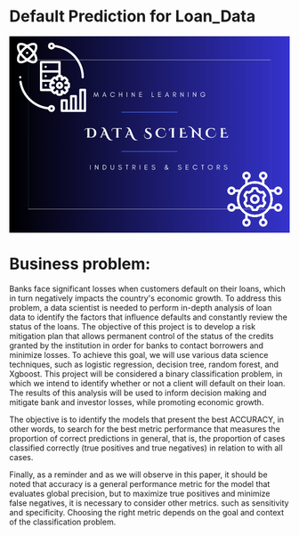 # Default Prediction for Loan_Data

<img src="https://github.com/Leangonplu/ML-Projects-Industries/blob/main/ML-cover.png" alt="ML-cover" style="display: block; margin: 0 auto;">

# Business problem:

Banks face significant losses when customers default on their loans, which in turn negatively impacts the country's economic growth. To address this problem, a data scientist is needed to perform in-depth analysis of loan data to identify the factors that influence defaults and constantly review the status of the loans. The objective of this project is to develop a risk mitigation plan that allows permanent control of the status of the credits granted by the institution in order for banks to contact borrowers and minimize losses. To achieve this goal, we will use various data science techniques, such as logistic regression, decision tree, random forest, and Xgboost. This project will be considered a binary classification problem, in which we intend to identify whether or not a client will default on their loan. The results of this analysis will be used to inform decision making and mitigate bank and investor losses, while promoting economic growth.

The objective is to identify the models that present the best ACCURACY, in other words, to search for the best metric performance that measures the proportion of correct predictions in general, that is, the proportion of cases classified correctly (true positives and true negatives) in relation to with all cases.

Finally, as a reminder and as we will observe in this paper, it should be noted that accuracy is a general performance metric for the model that evaluates global precision, but to maximize true positives and minimize false negatives, it is necessary to consider other metrics. such as sensitivity and specificity. Choosing the right metric depends on the goal and context of the classification problem.

